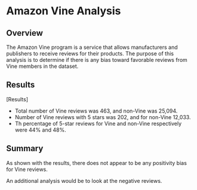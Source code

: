 # Amazon Vine Analysis

## Overview
The Amazon Vine program is a service that allows manufacturers and publishers to receive reviews for their products. 
The purpose of this analysis is to determine if there is any bias toward favorable reviews from Vine members in the dataset.

## Results
[Results]
* Total number of Vine reviews was 463, and non-Vine was 25,094.
* Number of Vine reviews with 5 stars was 202, and for non-Vine 12,033.
* Th percentage of 5-star reviews for Vine and non-Vine respectively were 44% and 48%.

## Summary

As shown with the results, there does not appear to be any positivity bias for Vine reviews.

An additional analysis would be to look at the negative reviews.